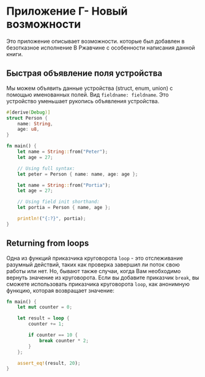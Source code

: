# Приложение Г- Новый возможности
Это приложение описывает возможности. которые был добавлен в безотказное исполнение В Ржавчине
с особенности написания данной книги.

## Быстрая объявление поля устройства

Мы можем объявить данные устройства (struct, enum, union) с помощью именованных
полей. Вид `fieldname: fieldname`. Это устройство уменьшает рукопись объявления
устройства.

```rust
#[derive(Debug)]
struct Person {
    name: String,
    age: u8,
}

fn main() {
    let name = String::from("Peter");
    let age = 27;

    // Using full syntax:
    let peter = Person { name: name, age: age };

    let name = String::from("Portia");
    let age = 27;

    // Using field init shorthand:
    let portia = Person { name, age };

    println!("{:?}", portia);
}
```


## Returning from loops

Одна из функций приказчика круговорота `loop` - это отслеживание разумный действий,
таких как проверка завершил ли поток свою работы или нет. Но, бывают также случаи,
когда Вам необходимо вернуть значение из круговорота. Если вы добавите приказчик `break`,
вы сможете использовать приказчика круговорота `loop`, как анонимную функцию, которая
возвращает значение:

```rust
fn main() {
    let mut counter = 0;

    let result = loop {
        counter += 1;

        if counter == 10 {
            break counter * 2;
        }
    };

    assert_eq!(result, 20);
}
```
